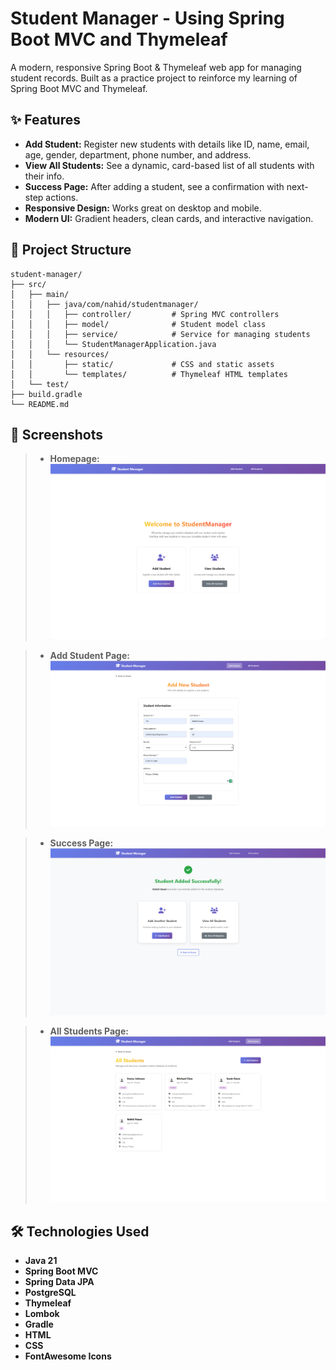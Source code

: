 # Student Manager - Using Spring Boot MVC and Thymeleaf

A modern, responsive Spring Boot & Thymeleaf web app for managing student records. Built as a practice project to reinforce my learning of Spring Boot MVC and Thymeleaf.


## ✨ Features

- **Add Student:** Register new students with details like ID, name, email, age, gender, department, phone number, and address.
- **View All Students:** See a dynamic, card-based list of all students with their info.
- **Success Page:** After adding a student, see a confirmation with next-step actions.
- **Responsive Design:** Works great on desktop and mobile.
- **Modern UI:** Gradient headers, clean cards, and interactive navigation.



## 📂 Project Structure

```
student-manager/
├── src/
│   ├── main/
│   │   ├── java/com/nahid/studentmanager/
│   │   │   ├── controller/         # Spring MVC controllers
│   │   │   ├── model/              # Student model class
│   │   │   ├── service/            # Service for managing students
│   │   │   └── StudentManagerApplication.java
│   │   └── resources/
│   │       ├── static/             # CSS and static assets
│   │       └── templates/          # Thymeleaf HTML templates
│   └── test/
├── build.gradle
└── README.md
```



## 📸 Screenshots


[//]: # (> *&#40;Will add screenshots soon...&#41;*)

> - **Homepage:**  
  ![Homepage](images/homepage.png)

> - **Add Student Page:**  
  ![Add Student](images/add-student-page-withInfo.png)

> - **Success Page:**  
    ![Success Page](images/success-page.png)

> - **All Students Page:**  
  ![All Students](images/all-students-page.png)

    

## 🛠️ Technologies Used

- **Java 21**
- **Spring Boot MVC**
- **Spring Data JPA**
- **PostgreSQL**
- **Thymeleaf**
- **Lombok**
- **Gradle**
- **HTML**
- **CSS**
- **FontAwesome Icons**



